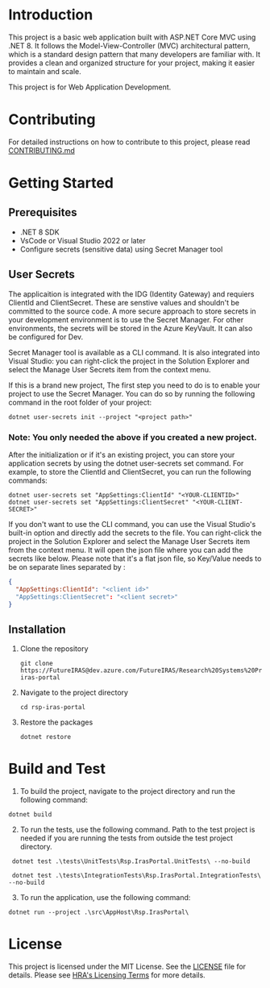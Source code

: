 # Introduction

This project is a basic web application built with ASP.NET Core MVC using .NET 8. It follows the Model-View-Controller (MVC) architectural pattern, which is a standard design pattern that many developers are familiar with. It provides a clean and organized structure for your project, making it easier to maintain and scale.

This project is for Web Application Development.

# Contributing

For detailed instructions on how to contribute to this project, please read [CONTRIBUTING.md](./docs/CONTRIBUTING.md) 

# Getting Started

## Prerequisites

- .NET 8 SDK
- VsCode or Visual Studio 2022 or later
- Configure secrets (sensitive data) using Secret Manager tool

## User Secrets

The applicaition is integrated with the IDG (Identity Gateway) and requiers ClientId and ClientSecret. These are senstive values and shouldn't be committed to the source code. A more secure approach to store secrets in your development environment is to use the Secret Manager. For other environments, the secrets will be stored in the Azure KeyVault. It can also be configured for Dev.

Secret Manager tool is available as a CLI command. It is also integrated into Visual Studio: you can right-click the project in the Solution Explorer and select the Manage User Secrets item from the context menu.

If this is a brand new project, The first step you need to do is to enable your project to use the Secret Manager. You can do so by running the following command in the root folder of your project:

```
dotnet user-secrets init --project "<project path>"
```
### Note: You only needed the above if you created a new project.

After the initialization or if it's an existing project, you can store your application secrets by using the dotnet user-secrets set command. For example, to store the ClientId and ClientSecret, you can run the following commands:

```
dotnet user-secrets set "AppSettings:ClientId" "<YOUR-CLIENTID>"
dotnet user-secrets set "AppSettings:ClientSecret" "<YOUR-CLIENT-SECRET>"
```
If you don't want to use the CLI command, you can use the Visual Studio's built-in option and directly add the secrets to the file. You can right-click the project in the Solution Explorer and select the Manage User Secrets item from the context menu. It will open the json file where you can add the secrets like below. Please note that it's a flat json file, so Key/Value needs to be on separate lines separated by :

```json
{
  "AppSettings:ClientId": "<client id>"
  "AppSettings:ClientSecret": "<client secret>"
}
```
## Installation

1. Clone the repository

    ```
    git clone https://FutureIRAS@dev.azure.com/FutureIRAS/Research%20Systems%20Programme/_git/rsp-iras-portal
    ```
2. Navigate to the project directory

    ```
    cd rsp-iras-portal
    ```

3. Restore the packages

    ```
    dotnet restore
    ```
# Build and Test

1. To build the project, navigate to the project directory and run the following command:

```
dotnet build
```

2. To run the tests, use the following command. Path to the test project is needed if you are running the tests from outside the test project directory.

```
 dotnet test .\tests\UnitTests\Rsp.IrasPortal.UnitTests\ --no-build

 dotnet test .\tests\IntegrationTests\Rsp.IrasPortal.IntegrationTests\ --no-build
```

3. To run the application, use the following command:

```
dotnet run --project .\src\AppHost\Rsp.IrasPortal\
```
# License

This project is licensed under the MIT License. See the [LICENSE](./LICENSE) file for details. Please see [HRA's Licensing Terms](https://dev.azure.com/FutureIRAS/Research%20Systems%20Programme/_wiki/wikis/RSP.wiki/84/Licensing-Information) for more details.
